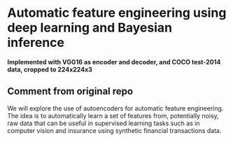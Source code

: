 # Automatic feature engineering using deep learning and Bayesian inference

**Implemented with VGG16 as encoder and decoder, and COCO test-2014 data, cropped to 224x224x3**

## Comment from original repo

We will explore the use of autoencoders for automatic feature engineering. The idea is to automatically learn a set of features from, potentially noisy, raw data that can be useful in supervised learning tasks such as in computer vision and insurance using synthetic financial transactions data.
